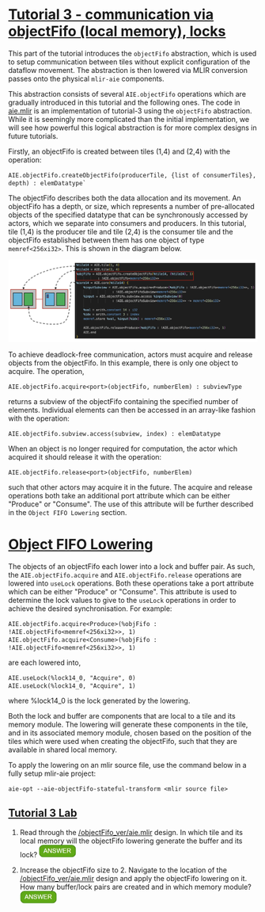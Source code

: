 <!---//===- README.md --------------------------*- Markdown -*-===//
//
// This file is licensed under the Apache License v2.0 with LLVM Exceptions.
// See https://llvm.org/LICENSE.txt for license information.
// SPDX-License-Identifier: Apache-2.0 WITH LLVM-exception
//
// Copyright (C) 2022, Advanced Micro Devices, Inc.
// 
//===----------------------------------------------------------------------===//-->

# <ins>Tutorial 3 - communication via objectFifo (local memory), locks</ins>

This part of the tutorial introduces the `objectFifo` abstraction, which is used to setup communication between tiles without explicit configuration of the dataflow movement. The abstraction is then lowered via MLIR conversion passes onto the physical `mlir-aie` components.

This abstraction consists of several `AIE.objectFifo` operations which are gradually introduced in this tutorial and the following ones. The code in [aie.mlir](aie.mlir) is an implementation of tutorial-3 using the `objectFifo` abstraction. While it is seemingly more complicated than the initial implementation, we will see how powerful this logical abstraction is for more complex designs in future tutorials.

Firstly, an objectFifo is created between tiles (1,4) and (2,4) with the operation:
```
AIE.objectFifo.createObjectFifo(producerTile, {list of consumerTiles}, depth) : elemDatatype`
```
The objectFifo describes both the data allocation and its movement. An objectFifo has a depth, or size, which represents a number of pre-allocated objects of the specified datatype that can be synchronously accessed by actors, which we separate into consumers and producers. In this tutorial, tile (1,4) is the producer tile and tile (2,4) is the consumer tile and the objectFifo established between them has one object of type `memref<256xi32>`. This is shown in the diagram below.

<img src="../../images/OF_shared.png" width="1000">

To achieve deadlock-free communication, actors must acquire and release objects from the objectFifo. In this example, there is only one object to acquire. The operation, 
```
AIE.objectFifo.acquire<port>(objectFifo, numberElem) : subviewType
```
returns a subview of the objectFifo containing the specified number of elements. Individual elements can then be accessed in an array-like fashion with the operation: 
```
AIE.objectFifo.subview.access(subview, index) : elemDatatype
```
When an object is no longer required for computation, the actor which acquired it should release it with the operation:
```
AIE.objectFifo.release<port>(objectFifo, numberElem)
``` 
such that other actors may acquire it in the future. The acquire and release operations both take an additional port attribute which can be either "Produce" or "Consume". The use of this attribute will be further described in the `Object FIFO Lowering` section.

# <ins>Object FIFO Lowering</ins>

The objects of an objectFifo each lower into a lock and buffer pair. As such, the `AIE.objectFifo.acquire` and `AIE.objectFifo.release` operations are lowered into `useLock` operations. Both these operations take a port attribute which can be either "Produce" or "Consume". This attribute is used to determine the lock values to give to the `useLock` operations in order to achieve the desired synchronisation. For example:
```
AIE.objectFifo.acquire<Produce>(%objFifo : !AIE.objectFifo<memref<256xi32>>, 1)
AIE.objectFifo.acquire<Consume>(%objFifo : !AIE.objectFifo<memref<256xi32>>, 1)
```
are each lowered into,
```
AIE.useLock(%lock14_0, "Acquire", 0)
AIE.useLock(%lock14_0, "Acquire", 1)
```
where %lock14_0 is the lock generated by the lowering.

Both the lock and buffer are components that are local to a tile and its memory module. The lowering will generate these components in the tile, and in its associated memory module, chosen based on the position of the tiles which were used when creating the objectFifo, such that they are available in shared local memory.

To apply the lowering on an mlir source file, use the command below in a fully setup mlir-aie project:
```
aie-opt --aie-objectFifo-stateful-transform <mlir source file>
```

## <ins>Tutorial 3 Lab </ins>

1. Read through the [/objectFifo_ver/aie.mlir](aie.mlir) design. In which tile and its local memory will the objectFifo lowering generate the buffer and its lock? <img src="../../images/answer1.jpg" title="On even rows tiles have local memories to their left, so the shared memory is that of tile (2,4). That is where the lowering will generate the shared buffer and lock." height=25>

2. Increase the objectFifo size to 2. Navigate to the location of the [/objectFifo_ver/aie.mlir](aie.mlir) design and apply the objectFifo lowering on it. How many buffer/lock pairs are created and in which memory module? <img src="../../images/answer1.jpg" title="2 buffer/lock pairs are created in the shared memory of tile (2,4)." height=25>
